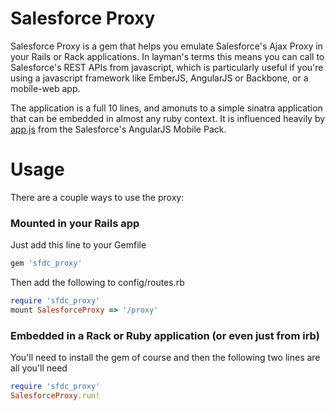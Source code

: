 Salesforce Proxy
==========

Salesforce Proxy is a gem that helps you emulate Salesforce's Ajax Proxy in your Rails or Rack applications.  In layman's terms this means you can call to Salesforce's REST APIs from javascript, which is particularly useful if you're using a javascript framework like EmberJS, AngularJS or Backbone, or a mobile-web app.

The application is a full 10 lines, and amonuts to a simple sinatra application that can be embedded in almost any ruby context.  It is influenced heavily by [app.js](https://github.com/developerforce/MobilePack-AngularJS/blob/master/samples/AngularHerokuBootstrapNode/app.js "Salesforce Proxy") from the Salesforce's AngularJS Mobile Pack.

Usage
========
There are a couple ways to use the proxy:

### Mounted in your Rails app
Just add this line to your Gemfile
```ruby
gem 'sfdc_proxy'
```

Then add the following to config/routes.rb
```ruby
require 'sfdc_proxy'
mount SalesforceProxy => '/proxy'
```

### Embedded in a Rack or Ruby application (or even just from irb)
You'll need to install the gem of course and then the following two lines are all you'll need
```ruby
require 'sfdc_proxy'
SalesforceProxy.run!
```
